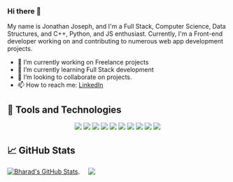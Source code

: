 ### Hi there 👋

My name is Jonathan Joseph, and I'm a Full Stack, Computer Science, Data Structures, and C++, Python, and JS enthusiast. Currently, I'm a Front-end developer working on and contributing to numerous web app development projects.

- 🔭 I’m currently working on Freelance projects
- 🌱 I’m currently learning Full Stack development
- 👯 I’m looking to collaborate on projects.
- 📫 How to reach me: [LinkedIn](https://www.linkedin.com/in/jonathan-joseph-31428216b/)


## &#x1F527; Tools and Technologies

<p align="center">
<img src="https://img.shields.io/badge/c%20-%2300599C.svg?&style=for-the-badge&logo=c&logoColor=white"/>
<img src="https://img.shields.io/badge/c++%20-%2300599C.svg?&style=for-the-badge&logo=c%2B%2B&ogoColor=white"/>
<img src="https://img.shields.io/badge/python%20-%2314354C.svg?&style=for-the-badge&logo=python&logoColor=white"/>
<img src="https://img.shields.io/badge/html5%20-%23E34F26.svg?&style=for-the-badge&logo=html5&logoColor=white"/>
<img src="https://img.shields.io/badge/css3%20-%231572B6.svg?&style=for-the-badge&logo=css3&logoColor=white"/>
<img src="https://img.shields.io/badge/javascript%20-%23323330.svg?&style=for-the-badge&logo=javascript&logoColor=%23F7DF1E"/>
<img src="https://img.shields.io/badge/mysql-%2300f.svg?&style=for-the-badge&logo=mysql&logoColor=white"/>
<img src="https://img.shields.io/badge/node.js%20-%2343853D.svg?&style=for-the-badge&logo=node.js&logoColor=white"/>
<img src="https://img.shields.io/badge/react%20-%2320232a.svg?&style=for-the-badge&logo=react&logoColor=%2361DAFB"/>
<img src="https://img.shields.io/badge/Heroku-430098?style=for-the-badge&logo=heroku&logoColor=white" />
</p>

## &#x1f4c8; GitHub Stats

<a href="https://github.com/jonathanjosh31/jonathanjosh31">
  <img align="center" src="https://github-readme-stats.vercel.app/api?username=jonathanjosh31&show_icons=true&line_height=33&count_private=true&theme=dracula" alt="Bharad's GitHub Stats" />
</a>
&nbsp;&nbsp;&nbsp;&nbsp;
<a href="https://github.com/jonathanjosh31/jonathanjosh31">
  <img align="center" src="https://github-readme-stats.vercel.app/api/top-langs/?username=jonathanjosh31&hide=css,jupyter notebook&theme=dracula" />
</a>

<!--
**jonathanjosh31/jonathanjosh31** is a ✨ _special_ ✨ repository because its `README.md` (this file) appears on your GitHub profile.

Here are some ideas to get you started:

- 🔭 I’m currently working on ...
- 🌱 I’m currently learning ...
- 👯 I’m looking to collaborate on ...
- 🤔 I’m looking for help with ...
- 💬 Ask me about ...
- 📫 How to reach me: ...
- 😄 Pronouns: ...
- ⚡ Fun fact: ...
-->


